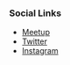 ### Social Links
* [Meetup](#)
* [Twitter](www.twitter.com/ahmowasp)
* [Instagram](www.instagram.com/owaspahm)


